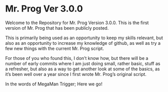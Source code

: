 # Mr. Prog Ver 3.0.0

Welcome to the Repository for Mr. Prog Version 3.0.0. This is the first version of Mr. Prog that has been publicly posted. 

This is primarily being used as an opportunity to keep my skills relevant, but also as an opportunity to increase my knowledge of github, as well as try a few new things with the current Mr. Prog script.

For those of you who found this, I don’t know how, but there will be a number of early commits where I am just doing small, rather basic, stuff as a refresher, but also as a way to get another look at some of the basics, as it’s been well over a year since I first wrote Mr. Prog’s original script.

In the words of MegaMan Trigger; Here we go!
